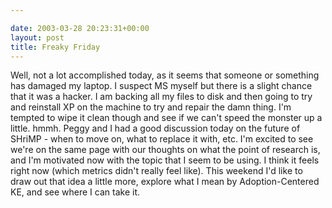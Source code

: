 ```yaml
---

date: 2003-03-28 20:23:31+00:00
layout: post
title: Freaky Friday
---
```


Well, not a lot accomplished today, as it seems that someone or something has damaged my laptop.  I suspect MS myself but there is a slight chance that it was a hacker.  I am backing all my files to disk and then going to try and reinstall XP on the machine to try and repair the damn thing.  I'm tempted to wipe it clean though and see if we can't speed the monster up a little.  hmmh.
Peggy and I had a good discussion today on the future of SHriMP - when to move on, what to replace it with, etc.  I'm excited to see we're on the same page with our thoughts on what the point of research is, and I'm motivated now with the topic that I seem to be using.  I think it feels right now (which metrics didn't really feel like).  This weekend I'd like to draw out that idea a little more, explore what I mean by Adoption-Centered KE, and see where I can take it.
